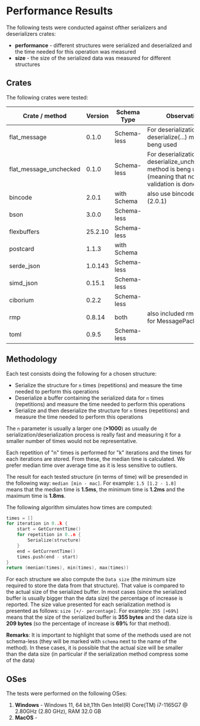 # Performance Results

The following tests were conducted against ofther serializers and deserializers crates:
* **performance** - different structures were serialized and deserialized and the time needed for this operation was measured
* **size** - the size of the serialized data was measured for different structures


## Crates

The following crates were tested:

| Crate / method         | Version | Schema Type | Observation                                                                                                 |
| ---------------------- | ------- | ----------- | ----------------------------------------------------------------------------------------------------------- |
| flat_message           | 0.1.0   | Schema-less | For deserialization the deserialize(...) method is beng used                                                |
| flat_message_unchecked | 0.1.0   | Schema-less | For deserialization the deserialize_unchecked(...) method is beng used (meaning that no validation is done) |
| bincode                | 2.0.1   | with Schema | also use bincode_derive (2.0.1)                                                                             |
| bson                   | 3.0.0   | Schema-less |                                                                                                             |
| flexbuffers            | 25.2.10 | Schema-less |                                                                                                             |
| postcard               | 1.1.3   | with Schema |                                                                                                             |
| serde_json             | 1.0.143 | Schema-less |                                                                                                             |
| simd_json              | 0.15.1  | Schema-less |                                                                                                             |
| ciborium               | 0.2.2   | Schema-less |                                                                                                             |
| rmp                    | 0.8.14  | both        | also included rmp-serde for MessagePack (v1.3.0)                                                            |
| toml                   | 0.9.5   | Schema-less |                                                                                                             |


## Methodology

Each test consists doing the following for a chosen structure:
* Serialize the structure for `n` times (repetitions) and measure the time needed to perform this operations
* Deserialize a buffer containing the serialized data for `n` times (repetitions) and measure the time needed to perform this operations
* Serialize and then deserialize the structure for `n` times (repetitions) and measure the time needed to perform this operations

The `n` parameter is usually a larger one (**>1000**) as usually de serialization/deserialization process is really fast and measuring it for a smaller number of times would not be representative.

Each repetition of "n" times is performed for "k" iterations and the times for each iterations are stored. From these, the median time is calculated. We prefer median time over average time as it is less sensitive to outliers.

The result for each tested structure (in terms of time) will be presended in the following way: `median [min - mac]`. For example: `1.5 [1.2 - 1.8]` means that the median time is **1.5ms**, the minimum time is **1.2ms** and the maximum time is **1.8ms**.

The following algorithm simulates how times are computed:

```cpp
times = []
for iteration in 0..k {
    start = GetCurrentTime()
    for repetition in 0..n {
        Serialize(structure)
    }
    end = GetCurrentTime()
    times.push(end - start)
}
return (menian(times), min(times), max(times))
```
For each structure we also compute the `Data size` (the minimum size required to store the data from that structure). That value is compared to the actual size of the serialized buffer. In most cases (since the serialized buffer is usually bigger than the data size) the percentage of increase is reported. The size value presented for each serialization method is presented as follows: `size [+/- percentage]`. For example: `355 [+69%]` means that the size of the serialized buffer is **355 bytes** and the data size is **209 bytes** (so the percentage of increase is **69%** for that method).

**Remarks**: It is important to highlight that some of the methods used are not schema-less (they will be marked with `schema` next to the name of the method). In these cases, it is possible that the actual size will be smaller than the data size (in particular if the serialization method compress some of the data)

## OSes

The tests were performed on the following OSes:
1. **Windows** - Windows 11, 64 bit,11th Gen Intel(R) Core(TM) i7-1165G7 @ 2.80GHz (2.80 GHz), RAM 32.0 GB 
2. **MacOS** - 



